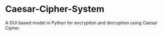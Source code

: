 # Caesar-Cipher-System
A GUI based model in Python for encryption and decryption using Caesar Cipher.
